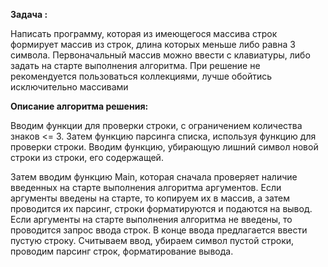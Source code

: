 <b>Задача : </b>

Написать программу, которая из имеющегося массива строк формирует массив из строк, длина которых меньше либо равна 3 символа. Первоначальный массив можно ввести с клавиатуры, либо задать на старте выполнения алгоритма. При решение не рекомендуется пользоваться коллекциями, лучше обойтись исключительно массивами

<b>Описание алгоритма решения: </b>

Вводим функции для проверки строки, с ограничением количества знаков <= 3. Затем функцию парсинга списка, используя функцию для проверки строки. Вводим функцию, убирающую лишний символ новой строки из строки, его содержащей.

Затем вводим функцию Main, которая сначала проверяет наличие введенных на старте выполнения алгоритма аргументов. Если аргументы введены на старте, то копируем их в массив, а затем проводится их парсинг, строки форматируются и подаются на вывод. Если аргументы на старте выполнения алгоритма не введены, то проводится запрос ввода строк. В конце ввода предлагается ввести пустую строку. Считываем ввод, убираем символ пустой строки, проводим парсинг строк, форматирование вывода. 
